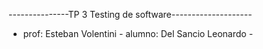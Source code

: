 ---------------TP 3 Testing de software--------------------
-  prof: Esteban Volentini - alumno:  Del Sancio Leonardo  -


